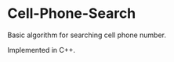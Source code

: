 Cell-Phone-Search
=================

Basic algorithm for searching cell phone number.

Implemented in C++.
